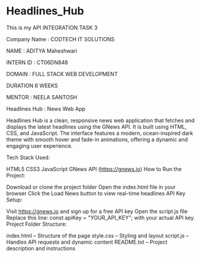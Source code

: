 # Headlines_Hub
This is my API INTEGRATION TASK 3

Company Name : CODTECH IT SOLUTIONS

NAME : ADITYA Maheshwari

INTERN ID : CT06DN848

DOMAIN : FULL STACK WEB DEVELOPMENT

DURATION 6 WEEKS

MENTOR : NEELA SANTOSH

Headlines Hub : News Web App

Headlines Hub is a clean, responsive news web application that fetches and displays the latest headlines using the GNews API. It is built using HTML, CSS, and JavaScript. The interface features a modern, ocean-inspired dark theme with smooth hover and fade-in animations, offering a dynamic and engaging user experience.

Tech Stack Used:

HTML5 CSS3 JavaScript GNews API (https://gnews.io) How to Run the Project:

Download or clone the project folder Open the index.html file in your browser Click the Load News button to view real-time headlines API Key Setup:

Visit https://gnews.io and sign up for a free API key Open the script.js file Replace this line: const apiKey =
"YOUR_API_KEY"; with your actual API key. Project Folder Structure:

index.html – Structure of the page style.css – Styling and layout script.js – Handles API requests and dynamic content README.txt – Project description and instructions
